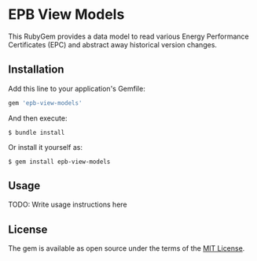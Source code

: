 # EPB View Models

This RubyGem provides a data model to read various Energy Performance Certificates (EPC) and abstract away historical
version changes.

## Installation

Add this line to your application's Gemfile:

```ruby
gem 'epb-view-models'
```

And then execute:

    $ bundle install

Or install it yourself as:

    $ gem install epb-view-models

## Usage

TODO: Write usage instructions here

## License

The gem is available as open source under the terms of the [MIT License](https://opensource.org/licenses/MIT).
